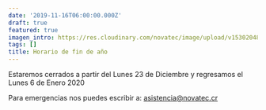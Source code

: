 ```yaml
---
date: '2019-11-16T06:00:00.000Z'
draft: true
featured: true
imagen_intro: https://res.cloudinary.com/novatec/image/upload/v1530204881/NInews.jpg
tags: []
title: Horario de fin de año
---
```





Estaremos cerrados a partir del Lunes 23 de Diciembre y regresamos el Lunes 6 de Enero 2020

Para emergencias nos puedes escribir a: asistencia@novatec.cr

